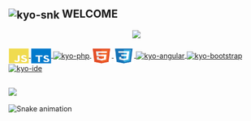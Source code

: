 ##  <img align="center" alt="kyo-snk" height="30" width="40" src="https://community.carbide3d.com/uploads/default/original/3X/2/6/2640ea01be3c21d4588c150942ea158a0d466700.svg"> WELCOME
<div align="center">
  <a href="https://github.com/GustavoB07">
  <img height="180em" src="https://github-readme-stats.vercel.app/api?username=Kyun0r&show_icons=true&theme=github_dark&include_all_commits=true&count_private=true"/>
<!--   <img height="180m" src="https://github-readme-stats.vercel.app/api/top-langs/?username=Kyun0r&layout=compact&langs_count=7&theme=dracula"/> -->
</div>
<div style="display: inline_block"><br>
  <img align="center" alt="kyo-js" height="30" width="40" src="https://raw.githubusercontent.com/devicons/devicon/master/icons/javascript/javascript-plain.svg">
  <img align="center" alt="kyo-ts" height="30" width="40" src="https://raw.githubusercontent.com/devicons/devicon/master/icons/typescript/typescript-plain.svg">
  <img align="center" alt="kyo-php" height="30" width="40" src="https://cdn.jsdelivr.net/gh/devicons/devicon/icons/php/php-original.svg">
  <img align="center" alt="kyo-HTML" height="30" width="40" src="https://raw.githubusercontent.com/devicons/devicon/master/icons/html5/html5-original.svg">
  <img align="center" alt="kyo-CSS" height="30" width="40" src="https://raw.githubusercontent.com/devicons/devicon/master/icons/css3/css3-original.svg">
  <img align="center" alt="kyo-angular" height="30" width="40" src="https://cdn.jsdelivr.net/gh/devicons/devicon/icons/angularjs/angularjs-original.svg">
  <img align="center" alt="kyo-bootstrap" height="30" width="40" src="https://cdn.jsdelivr.net/gh/devicons/devicon/icons/bootstrap/bootstrap-original.svg">
  <img align="center" alt="kyo-ide" height="30" width="40" src="https://cdn.jsdelivr.net/gh/devicons/devicon/icons/visualstudio/visualstudio-plain.svg">


<!--   <img align="right" alt="Rafa-pic" height="150" style="border-radius:50px;" src="https://media.discordapp.net/attachments/639956127056134178/890373478988013628/Publicacoes_Instagram_1_1.png?width=676&height=676">
</div> -->
  
  ##
 
<div> 
   <a href="https://discord.com/invite/DZ3b9xHwFt" target="_blank"><img src="https://img.shields.io/badge/Discord-7289DA?style=for-the-badge&logo=discord&logoColor=white" target="_blank"></a> 
<!--   <a href="https://www.youtube.com/channel/UC_-uuuZbY0AAt9CViNzvc-Q" target="_blank"><img src="https://img.shields.io/badge/YouTube-FF0000?style=for-the-badge&logo=youtube&logoColor=white" target="_blank"></a> -->
<!--   <a href="https://instagram.com/Kyun0r" target="_blank"><img src="https://img.shields.io/badge/-Instagram-%23E4405F?style=for-the-badge&logo=instagram&logoColor=white" target="_blank"></a> -->
<!--  	<a href="https://www.twitch.tv/Kyun0ri" target="_blank"><img src="https://img.shields.io/badge/Twitch-9146FF?style=for-the-badge&logo=twitch&logoColor=white" target="_blank"></a> -->

<!--   <a href = "mailto:contatorafaballerini@gmail.com"><img src="https://img.shields.io/badge/-Gmail-%23333?style=for-the-badge&logo=gmail&logoColor=white" target="_blank"></a> -->
<!--   <a href="https://www.linkedin.com/in/rafaella-ballerini-45875016a" target="_blank"><img src="https://img.shields.io/badge/-LinkedIn-%230077B5?style=for-the-badge&logo=linkedin&logoColor=white" target="_blank"></a>  -->
 
  ![Snake animation](https://github.com/Kyun0r/Kyun0r/blob/output/github-contribution-grid-snake.svg)
 
</div>
